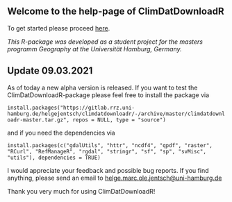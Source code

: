 ## Welcome to the help-page of ClimDatDownloadR


To get started please proceed [here](./articles/ClimDatDownloadR.html). 


_This R-package was developed as a student project for the masters programm Geography at the Universität Hamburg, Germany._

## Update 09.03.2021
As of today a new alpha version is released. 
If you want to test the ClimDatDownloadR-package please feel free to install the package via

`install.packages("https://gitlab.rrz.uni-hamburg.de/helgejentsch/climdatdownloadr/-/archive/master/climdatdownloadr-master.tar.gz", repos = NULL, type = "source")`

and if you need the dependencies via 

`install.packages(c("gdalUtils", "httr", "ncdf4", "qpdf", "raster", "RCurl", "RefManageR", "rgdal", "stringr", "sf", "sp", "svMisc", "utils"), dependencies = TRUE)`


I would appreciate your feedback and possible bug reports. 
If you find anything, please send an email to [helge.marc.ole.jentsch@uni-hamburg.de](<mailto:helge.marc.ole.jentsch@uni-hamburg.de>)

Thank you very much for using ClimDatDownloadR! 

